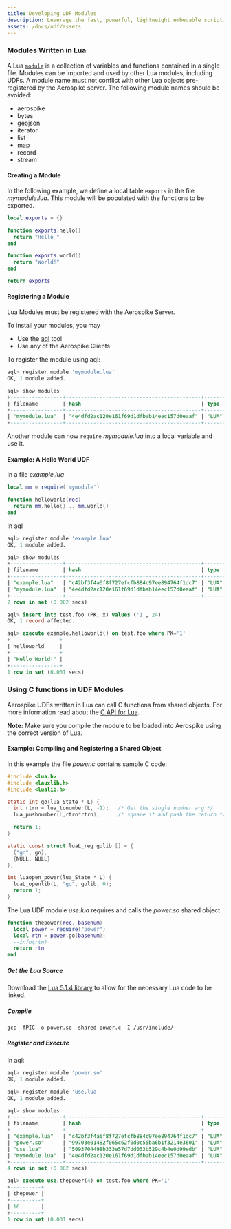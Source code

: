 ```yaml
---
title: Developing UDF Modules
description: Leverage the fast, powerful, lightweight embedable scripting language Lua, 
assets: /docs/udf/assets
---
```


### Modules Written in Lua

A Lua [`module`](https://www.lua.org/manual/5.1/manual.html#5.3) is a collection of variables and functions contained in a single file. Modules can be imported and used by other Lua modules, including UDFs. A module name must not conflict with other Lua objects pre-registered by the Aerospike server. The following module names should be avoided:

* aerospike
* bytes
* geojson
* iterator
* list
* map
* record
* stream

#### Creating a Module
In the following example, we define a local table `exports` in the file _mymodule.lua_. This module will be
populated with the functions to be exported.

```lua
local exports = {}

function exports.hello()
  return "Hello "
end

function exports.world()
  return "World!"
end

return exports
```

#### Registering a Module

Lua Modules must be registered with the Aerospike Server.

To install your modules, you may

* Use the [aql](/docs/tools/aql/index.html) tool
* Use any of the Aerospike Clients

To register the module using aql:

```sql
aql> register module 'mymodule.lua'
OK, 1 module added.

aql> show modules
+-----------------+--------------------------------------------+-------+
| filename        | hash                                       | type  |
+-----------------+--------------------------------------------+-------+
| "mymodule.lua"  | "4e4dfd2ac120e161f69d1dfbab14eec157d0eaaf" | "LUA" |
+-----------------+--------------------------------------------+-------+
```

Another module can now `require` _mymodule.lua_ into a local variable and use
it.

#### Example: A Hello World UDF

In a file _example.lua_

```lua
local mm = require('mymodule')

function helloworld(rec)
  return mm.hello() .. mm.world()
end
```

In aql

```sql
aql> register module 'example.lua'
OK, 1 module added.

aql> show modules
+-----------------+--------------------------------------------+-------+
| filename        | hash                                       | type  |
+-----------------+--------------------------------------------+-------+
| "example.lua"   | "c42bf3f4a6f8f727efcfb884c97ee894764f1dc7" | "LUA" |
| "mymodule.lua"  | "4e4dfd2ac120e161f69d1dfbab14eec157d0eaaf" | "LUA" |
+-----------------+--------------------------------------------+-------+
2 rows in set (0.002 secs)

aql> insert into test.foo (PK, x) values ('1', 24)
OK, 1 record affected.

aql> execute example.helloworld() on test.foo where PK='1'
+----------------+
| helloworld     |
+----------------+
| "Hello World!" |
+----------------+
1 row in set (0.001 secs)
```

### Using C functions in UDF Modules

Aerospike UDFs written in Lua can call C functions from shared objects. For more
information read about the [C API for Lua](https://www.lua.org/manual/5.1/manual.html#3).

**Note:** Make sure you compile the module to be loaded into Aerospike using the correct version of Lua.

#### Example: Compiling and Registering a Shared Object

In this example the file _power.c_ contains sample C code:

```c
#include <lua.h>
#include <lauxlib.h>
#include <lualib.h>

static int go(lua_State * L) {
  int rtrn = lua_tonumber(L, -1);   /* Get the single number arg */
  lua_pushnumber(L,rtrn*rtrn);      /* square it and push the return */

  return 1;
}

static const struct luaL_reg golib [] = {
  {"go", go},
  {NULL, NULL}
};

int luaopen_power(lua_State * L) {
  luaL_openlib(L, "go", golib, 0);
  return 1;
}
```

The Lua UDF module _use.lua_ requires and calls the _power.so_ shared object

```lua
function thepower(rec, basenum)
  local power = require("power")
  local rtn = power.go(basenum);
  --info(rtn)
  return rtn
end
```

##### Get the Lua Source
Download the [Lua 5.1.4 library](https://sourceforge.net/projects/luabinaries/files/5.1.4/Linux%20Libraries/) to allow for the necessary Lua code to be linked.

##### Compile
```
gcc -fPIC -o power.so -shared power.c -I /usr/include/
```

##### Register and Execute

In aql:

```sql
aql> register module 'power.so'
OK, 1 module added.

aql> register module 'use.lua'
OK, 1 module added.

aql> show modules
+-----------------+--------------------------------------------+-------+
| filename        | hash                                       | type  |
+-----------------+--------------------------------------------+-------+
| "example.lua"   | "c42bf3f4a6f8f727efcfb884c97ee894764f1dc7" | "LUA" |
| "power.so"      | "99703e01482f065c62f0d0c55ba6b1f3214e3601" | "LUA" |
| "use.lua"       | "5093704498b333e57d7dd033b529c4b4e0d99edb" | "LUA" |
| "mymodule.lua"  | "4e4dfd2ac120e161f69d1dfbab14eec157d0eaaf" | "LUA" |
+-----------------+--------------------------------------------+-------+
4 rows in set (0.002 secs)

aql> execute use.thepower(4) on test.foo where PK='1'
+----------+
| thepower |
+----------+
| 16       |
+----------+
1 row in set (0.001 secs)
```

